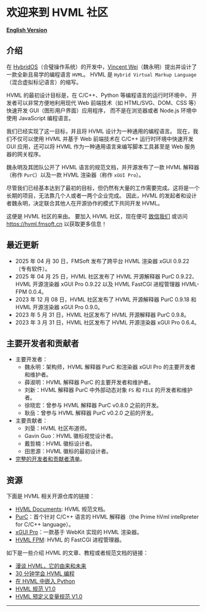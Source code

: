 # 欢迎来到 HVML 社区

**[English Version](/profile/README.md)**

## 介绍

在 [HybridOS]（合璧操作系统）的开发中，[Vincent Wei]（魏永明）提出并设计了一款全新且易学的编程语言 `HVML`。
HVML 是 `Hybrid Virtual Markup Language`（混合虚拟标记语言）的缩写。

HVML 的最初设计目标是，在 C/C++、Python 等编程语言的运行时环境中，
开发者可以非常方便地利用现代 Web 前端技术（如 HTML/SVG、DOM、CSS 等）快速开发 GUI（图形用户界面）应用程序，
而不是在浏览器或者 Node.js 环境中使用 JavaScript 编程语言。

我们已经实现了这一目标，并且将 HVML 设计为一种通用的编程语言。
现在，我们不仅可以使用 HVML 并基于 Web 前端技术在 C/C++ 运行时环境中快速开发 GUI 应用，还可以将 HVML 作为一种通用语言来编写脚本工具甚至是 Web 服务器的网关程序。

魏永明及其团队公开了 HVML 语言的规范文档，并开源发布了一款 HVML 解释器（称作 `PurC`）以及一款 HVML 渲染器（称作 `xGUI Pro`）。

尽管我们已经基本达到了最初的目标，但仍然有大量的工作需要完成。这将是一个长期的项目，无法靠几个人或者一两个企业完成。
因此，HVML 的发起者和设计者魏永明，决定联合其他人在开源协作的模式下共同开发 HVML。

这便是 HVML 社区的来由。
要加入 HVML 社区，现在便可 [致信我们](mailto:hvml@fmsoft.cn) 或访问 <https://hvml.fmsoft.cn> 以获取更多信息！

## 最近更新

- 2025 年 04 月 30 日，FMSoft 发布了跨平台 HVML 渲染器 xGUI 0.9.22（专有软件）。
- 2025 年 04 月 25 日，HVML 社区发布了 HVML 开源解释器 PurC 0.9.22、HVML 开源渲染器 xGUI Pro 0.9.22 以及 HVML FastCGI 进程管理器 HVML-FPM 0.0.4。
- 2023 年 12 月 08 日，HVML 社区发布了 HVML 开源解释器 PurC 0.9.18 和 HVML 开源渲染器 xGUI Pro 0.9.0。
- 2023 年 5 月 31 日，HVML 社区发布了 HVML 开源解释器 PurC 0.9.8。
- 2023 年 3 月 31 日，HVML 社区发布了 HVML 开源渲染器 xGUI Pro 0.6.4。

## 主要开发者和贡献者

- 主要开发者：
   - 魏永明：架构师，HVML 解释器 PurC 和渲染器 xGUI Pro 的主要开发者和维护者。
   - 薛淑明：HVML 解释器 PurC 的主要开发者和维护者。
   - 刘新：HVML 解释器 PurC 中外部动态对象 `FS` 和 `FILE` 的开发者和维护者。
   - 徐晓宏：曾参与 HVML 解释器 PurC v0.8.0 之前的开发。
   - 耿岳：曾参与 HVML 解释器 PurC v0.2.0 之前的开发。
- 主要贡献者：
   - 刘垦：HVML 社区布道师。
   - Gavin Guo：HVML 徽标视觉设计者。
   - 戴哲楠：HVML 徽标设计者。
   - 田思源：HVML 徽标的最初设计者。
- [完整的开发者和贡献者清单](https://hvml.fmsoft.cn/zh/community#developers)。

## 资源

下面是 HVML 相关开源仓库的链接：

- [HVML Documents](https://github.com/HVML/HVML-Docs): HVML 规范文档。
- [PurC](https://github.com/HVML/PurC)：首个针对 C/C++ 语言的 HVML 解释器（the Prime hVml inteRpreter for C/C++ language）。
- [xGUI Pro](https://github.com/HVML/xGUI-Pro)：一款基于 WebKit 实现的 HVML 渲染器。
- [HVML FPM](https://github.com/HVML/HVML-FPM): HVML 的 FastCGI 进程管理器。

如下是一些介绍 HVML 的文章、教程或者规范文档的链接：

- [漫谈 HVML，它的由来和未来](https://github.com/HVML/hvml-docs/blob/master/zh/brief-introduction-to-hvml-zh.md)
- [30 分钟学会 HVML 编程](https://github.com/HVML/hvml-docs/blob/master/zh/learn-hvml-programming-in-30-minutes-zh.md)
- [在 HVML 中嵌入 Python](https://github.com/HVML/HVML-Docs/blob/master/zh/embed-python-in-hvml-program-zh.md)
- [HVML 规范 V1.0](https://github.com/HVML/hvml-docs/blob/master/zh/hvml-spec-v1.0-zh.md)
- [HVML 预定义变量规范 V1.0](https://github.com/HVML/hvml-docs/blob/master/zh/hvml-spec-predefined-variables-v1.0-zh.md)

---

[Beijing FMSoft Technologies Co., Ltd.]: https://www.fmsoft.cn
[飞漫软件]: https://www.fmsoft.cn
[FMSoft]: https://www.fmsoft.cn
[HybridOS]: https://hybridos.fmsoft.cn

[HVML]: https://github.com/HVML
[HVML官网]: https://hvml.fmsoft.cn
[MiniGUI]: http:/www.minigui.com
[WebKit]: https://webkit.org

[Vincent Wei]: https://github.com/VincentWei


